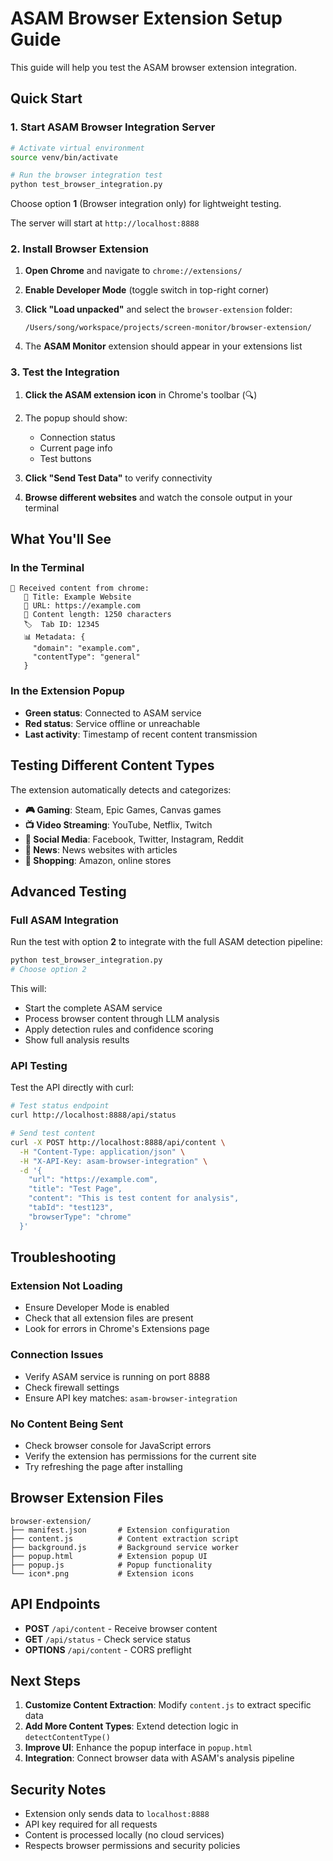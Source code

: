 # ASAM Browser Extension Setup Guide

This guide will help you test the ASAM browser extension integration.

## Quick Start

### 1. Start ASAM Browser Integration Server

```bash
# Activate virtual environment
source venv/bin/activate

# Run the browser integration test
python test_browser_integration.py
```

Choose option **1** (Browser integration only) for lightweight testing.

The server will start at `http://localhost:8888`

### 2. Install Browser Extension

1. **Open Chrome** and navigate to `chrome://extensions/`

2. **Enable Developer Mode** (toggle switch in top-right corner)

3. **Click "Load unpacked"** and select the `browser-extension` folder:
   ```
   /Users/song/workspace/projects/screen-monitor/browser-extension/
   ```

4. The **ASAM Monitor** extension should appear in your extensions list

### 3. Test the Integration

1. **Click the ASAM extension icon** in Chrome's toolbar (🔍)

2. The popup should show:
   - Connection status
   - Current page info
   - Test buttons

3. **Click "Send Test Data"** to verify connectivity

4. **Browse different websites** and watch the console output in your terminal

## What You'll See

### In the Terminal
```
📨 Received content from chrome:
   📄 Title: Example Website
   🔗 URL: https://example.com
   📝 Content length: 1250 characters
   🏷️  Tab ID: 12345
   📊 Metadata: {
     "domain": "example.com",
     "contentType": "general"
   }
```

### In the Extension Popup
- **Green status**: Connected to ASAM service
- **Red status**: Service offline or unreachable
- **Last activity**: Timestamp of recent content transmission

## Testing Different Content Types

The extension automatically detects and categorizes:

- **🎮 Gaming**: Steam, Epic Games, Canvas games
- **📺 Video Streaming**: YouTube, Netflix, Twitch
- **📱 Social Media**: Facebook, Twitter, Instagram, Reddit
- **📰 News**: News websites with articles
- **🛒 Shopping**: Amazon, online stores

## Advanced Testing

### Full ASAM Integration
Run the test with option **2** to integrate with the full ASAM detection pipeline:

```bash
python test_browser_integration.py
# Choose option 2
```

This will:
- Start the complete ASAM service
- Process browser content through LLM analysis
- Apply detection rules and confidence scoring
- Show full analysis results

### API Testing
Test the API directly with curl:

```bash
# Test status endpoint
curl http://localhost:8888/api/status

# Send test content
curl -X POST http://localhost:8888/api/content \
  -H "Content-Type: application/json" \
  -H "X-API-Key: asam-browser-integration" \
  -d '{
    "url": "https://example.com",
    "title": "Test Page",
    "content": "This is test content for analysis",
    "tabId": "test123",
    "browserType": "chrome"
  }'
```

## Troubleshooting

### Extension Not Loading
- Ensure Developer Mode is enabled
- Check that all extension files are present
- Look for errors in Chrome's Extensions page

### Connection Issues
- Verify ASAM service is running on port 8888
- Check firewall settings
- Ensure API key matches: `asam-browser-integration`

### No Content Being Sent
- Check browser console for JavaScript errors
- Verify the extension has permissions for the current site
- Try refreshing the page after installing

## Browser Extension Files

```
browser-extension/
├── manifest.json       # Extension configuration
├── content.js          # Content extraction script
├── background.js       # Background service worker
├── popup.html          # Extension popup UI
├── popup.js            # Popup functionality
└── icon*.png           # Extension icons
```

## API Endpoints

- **POST** `/api/content` - Receive browser content
- **GET** `/api/status` - Check service status
- **OPTIONS** `/api/content` - CORS preflight

## Next Steps

1. **Customize Content Extraction**: Modify `content.js` to extract specific data
2. **Add More Content Types**: Extend detection logic in `detectContentType()`
3. **Improve UI**: Enhance the popup interface in `popup.html`
4. **Integration**: Connect browser data with ASAM's analysis pipeline

## Security Notes

- Extension only sends data to `localhost:8888`
- API key required for all requests
- Content is processed locally (no cloud services)
- Respects browser permissions and security policies
